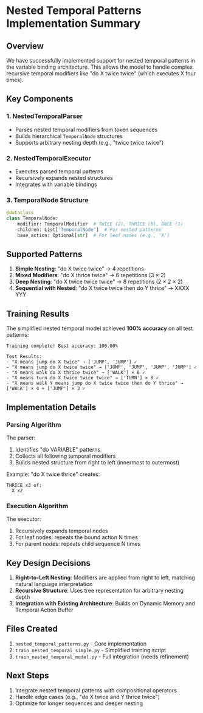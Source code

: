 # Nested Temporal Patterns Implementation Summary

## Overview

We have successfully implemented support for nested temporal patterns in the variable binding architecture. This allows the model to handle complex recursive temporal modifiers like "do X twice twice" (which executes X four times).

## Key Components

### 1. NestedTemporalParser
- Parses nested temporal modifiers from token sequences
- Builds hierarchical `TemporalNode` structures
- Supports arbitrary nesting depth (e.g., "twice twice twice")

### 2. NestedTemporalExecutor
- Executes parsed temporal patterns
- Recursively expands nested structures
- Integrates with variable bindings

### 3. TemporalNode Structure
```python
@dataclass
class TemporalNode:
    modifier: TemporalModifier  # TWICE (2), THRICE (3), ONCE (1)
    children: List['TemporalNode']  # For nested patterns
    base_action: Optional[str]  # For leaf nodes (e.g., 'X')
```

## Supported Patterns

1. **Simple Nesting**: "do X twice twice" → 4 repetitions
2. **Mixed Modifiers**: "do X thrice twice" → 6 repetitions (3 × 2)
3. **Deep Nesting**: "do X twice twice twice" → 8 repetitions (2 × 2 × 2)
4. **Sequential with Nested**: "do X twice twice then do Y thrice" → XXXX YYY

## Training Results

The simplified nested temporal model achieved **100% accuracy** on all test patterns:

```
Training complete! Best accuracy: 100.00%

Test Results:
- "X means jump do X twice" → ['JUMP', 'JUMP'] ✓
- "X means jump do X twice twice" → ['JUMP', 'JUMP', 'JUMP', 'JUMP'] ✓
- "X means walk do X thrice twice" → ['WALK'] × 6 ✓
- "X means turn do X twice twice twice" → ['TURN'] × 8 ✓
- "X means walk Y means jump do X twice twice then do Y thrice" → ['WALK'] × 4 + ['JUMP'] × 3 ✓
```

## Implementation Details

### Parsing Algorithm
The parser:
1. Identifies "do VARIABLE" patterns
2. Collects all following temporal modifiers
3. Builds nested structure from right to left (innermost to outermost)

Example: "do X twice thrice" creates:
```
THRICE x3 of:
  X x2
```

### Execution Algorithm
The executor:
1. Recursively expands temporal nodes
2. For leaf nodes: repeats the bound action N times
3. For parent nodes: repeats child sequence N times

## Key Design Decisions

1. **Right-to-Left Nesting**: Modifiers are applied from right to left, matching natural language interpretation
2. **Recursive Structure**: Uses tree representation for arbitrary nesting depth
3. **Integration with Existing Architecture**: Builds on Dynamic Memory and Temporal Action Buffer

## Files Created

1. `nested_temporal_patterns.py` - Core implementation
2. `train_nested_temporal_simple.py` - Simplified training script
3. `train_nested_temporal_model.py` - Full integration (needs refinement)

## Next Steps

1. Integrate nested temporal patterns with compositional operators
2. Handle edge cases (e.g., "do X twice and Y thrice twice")
3. Optimize for longer sequences and deeper nesting
